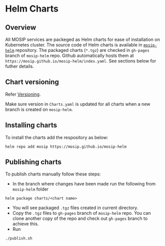 # Helm Charts

## Overview

All MOSIP services are packeged as Helm charts for ease of installation on Kubernetes cluster. The source code of Helm charts is available in [`mosip-helm`](https://github.com/mosip/mosip-helm) repository. The packaged charts (`*.tgz`) are checked in `gh-pages` branch of `mosip-helm` repo. Github automatically hosts them at `https://mosip.github.io/mosip-helm/index.yaml`. See sections below for futher details.

## Chart versioning

Refer [Versioning](sandbox-deployment.md#versioning).

Make sure version in `Charts.yaml` is updated for all charts when a new branch is created on `mosip-helm`.

## Installing charts

To install the charts add the respository as below:

```
helm repo add mosip https://mosip.github.io/mosip-helm
```

## Publishing charts

To publish charts manually follow these steps:

* In the branch where changes have been made run the following from `mosip-helm` folder

```
helm package charts/<chart name>
```

* You will see packaged `.tgz` files created in current directory.
* Copy the `.tgz` files to `gh-pages` branch of `mosip-helm` repo. You can clone another copy of the repo and check out `gh-pages` branch to achieve this.
* Run

```
./publish.sh
```

